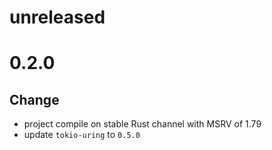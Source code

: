 # unreleased

# 0.2.0
## Change
- project compile on stable Rust channel with MSRV of 1.79
- update `tokio-uring` to `0.5.0`
